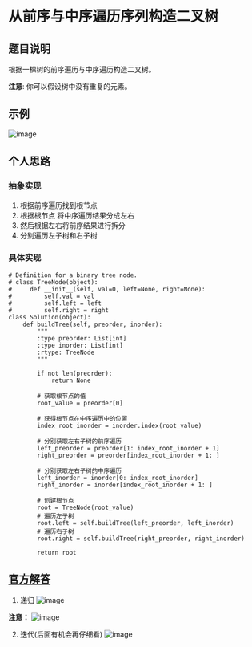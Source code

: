# 从前序与中序遍历序列构造二叉树

## 题目说明
根据一棵树的前序遍历与中序遍历构造二叉树。

**注意**:
你可以假设树中没有重复的元素。
## 示例
![image](https://user-images.githubusercontent.com/21255807/115388565-9b14b700-a20e-11eb-9b8f-04e03dcf3fd6.png)

## 个人思路
### 抽象实现
1. 根据前序遍历找到根节点
2. 根据根节点 将中序遍历结果分成左右
3. 然后根据左右将前序结果进行拆分
4. 分别遍历左子树和右子树
### 具体实现
```
# Definition for a binary tree node.
# class TreeNode(object):
#     def __init__(self, val=0, left=None, right=None):
#         self.val = val
#         self.left = left
#         self.right = right
class Solution(object):
    def buildTree(self, preorder, inorder):
        """
        :type preorder: List[int]
        :type inorder: List[int]
        :rtype: TreeNode
        """

        if not len(preorder):
            return None
            
        # 获取根节点的值
        root_value = preorder[0]

        # 获得根节点在中序遍历中的位置
        index_root_inorder = inorder.index(root_value)

        # 分别获取左右子树的前序遍历
        left_preorder = preorder[1: index_root_inorder + 1]
        right_preorder = preorder[index_root_inorder + 1: ]

        # 分别获取左右子树的中序遍历
        left_inorder = inorder[0: index_root_inorder]
        right_inorder = inorder[index_root_inorder + 1: ]

        # 创建根节点
        root = TreeNode(root_value)
        # 遍历左子树
        root.left = self.buildTree(left_preorder, left_inorder)
        # 遍历右子树
        root.right = self.buildTree(right_preorder, right_inorder)

        return root
```
## [官方解答](https://leetcode-cn.com/problems/construct-binary-tree-from-preorder-and-inorder-traversal/solution/cong-qian-xu-yu-zhong-xu-bian-li-xu-lie-gou-zao-9/)
1. 递归
![image](https://user-images.githubusercontent.com/21255807/115391008-85ed5780-a211-11eb-8d59-986e62716673.png)

**注意：**
![image](https://user-images.githubusercontent.com/21255807/115391110-aa493400-a211-11eb-8740-3bfbff1ff315.png)

2. 迭代(后面有机会再仔细看)
![image](https://user-images.githubusercontent.com/21255807/115391163-bb924080-a211-11eb-9531-5e21cc86636a.png)
